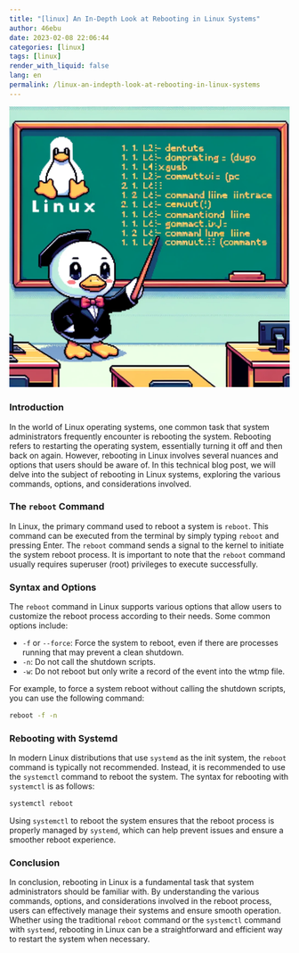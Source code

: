 ```yaml
---
title: "[linux] An In-Depth Look at Rebooting in Linux Systems"
author: 46ebu
date: 2023-02-08 22:06:44 
categories: [linux]
tags: [linux]
render_with_liquid: false
lang: en
permalink: /linux-an-indepth-look-at-rebooting-in-linux-systems
---
```


![Intro](/assets/img/post/linux.png)
### Introduction
In the world of Linux operating systems, one common task that system administrators frequently encounter is rebooting the system. Rebooting refers to restarting the operating system, essentially turning it off and then back on again. However, rebooting in Linux involves several nuances and options that users should be aware of. In this technical blog post, we will delve into the subject of rebooting in Linux systems, exploring the various commands, options, and considerations involved.

### The `reboot` Command
In Linux, the primary command used to reboot a system is `reboot`. This command can be executed from the terminal by simply typing `reboot` and pressing Enter. The `reboot` command sends a signal to the kernel to initiate the system reboot process. It is important to note that the `reboot` command usually requires superuser (root) privileges to execute successfully.

### Syntax and Options
The `reboot` command in Linux supports various options that allow users to customize the reboot process according to their needs. Some common options include:
- `-f` or `--force`: Force the system to reboot, even if there are processes running that may prevent a clean shutdown.
- `-n`: Do not call the shutdown scripts.
- `-w`: Do not reboot but only write a record of the event into the wtmp file.

For example, to force a system reboot without calling the shutdown scripts, you can use the following command:
```bash
reboot -f -n
```

### Rebooting with Systemd
In modern Linux distributions that use `systemd` as the init system, the `reboot` command is typically not recommended. Instead, it is recommended to use the `systemctl` command to reboot the system. The syntax for rebooting with `systemctl` is as follows:
```bash
systemctl reboot
```

Using `systemctl` to reboot the system ensures that the reboot process is properly managed by `systemd`, which can help prevent issues and ensure a smoother reboot experience.

### Conclusion
In conclusion, rebooting in Linux is a fundamental task that system administrators should be familiar with. By understanding the various commands, options, and considerations involved in the reboot process, users can effectively manage their systems and ensure smooth operation. Whether using the traditional `reboot` command or the `systemctl` command with `systemd`, rebooting in Linux can be a straightforward and efficient way to restart the system when necessary.